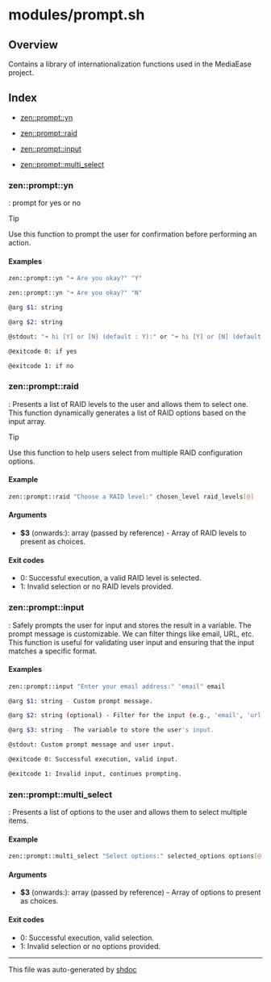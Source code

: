 # modules/prompt.sh

## Overview

Contains a library of internationalization functions used in the MediaEase project.

## Index

* [zen::prompt::yn](#zenpromptyn)

* [zen::prompt::raid](#zenpromptraid)

* [zen::prompt::input](#zenpromptinput)

* [zen::prompt::multi_select](#zenpromptmultiselect)


### zen::prompt::yn

: prompt for yes or no

> [!TIP]
> Use this function to prompt the user for confirmation before performing an action.

#### Examples

```bash
zen::prompt::yn "➜ Are you okay?" "Y"
```

```bash
zen::prompt::yn "➜ Are you okay?" "N"
```

```bash
@arg $1: string
```

```bash
@arg $2: string
```

```bash
@stdout: "➜ hi [Y] or [N] (default : Y):" or "➜ hi [Y] or [N] (default : N):"
```

```bash
@exitcode 0: if yes
```

```bash
@exitcode 1: if no
```

### zen::prompt::raid

: Presents a list of RAID levels to the user and allows them to select one.
This function dynamically generates a list of RAID options based on the input array.

> [!TIP]
> Use this function to help users select from multiple RAID configuration options.

#### Example

```bash
zen::prompt::raid "Choose a RAID level:" chosen_level raid_levels[@]
```

#### Arguments

* **$3** (onwards:): array (passed by reference) - Array of RAID levels to present as choices.

#### Exit codes

* 0: Successful execution, a valid RAID level is selected.
* 1: Invalid selection or no RAID levels provided.

### zen::prompt::input

: Safely prompts the user for input and stores the result in a variable. The prompt message is customizable. We can filter things like email, URL, etc.
This function is useful for validating user input and ensuring that the input matches a specific format.

#### Examples

```bash
zen::prompt::input "Enter your email address:" "email" email
```

```bash
@arg $1: string - Custom prompt message.
```

```bash
@arg $2: string (optional) - Filter for the input (e.g., 'email', 'url', 'ip', 'ipv4', 'ipv6', 'mac', 'hostname', 'fqdn', 'domain', 'github', 'docs', 'port_range', ).
```

```bash
@arg $3: string - The variable to store the user's input.
```

```bash
@stdout: Custom prompt message and user input.
```

```bash
@exitcode 0: Successful execution, valid input.
```

```bash
@exitcode 1: Invalid input, continues prompting.
```

### zen::prompt::multi_select

: Presents a list of options to the user and allows them to select multiple items.

#### Example

```bash
zen::prompt::multi_select "Select options:" selected_options options[@]
```

#### Arguments

* **$3** (onwards:): array (passed by reference) - Array of options to present as choices.

#### Exit codes

* 0: Successful execution, valid selection.
* 1: Invalid selection or no options provided.

---
This file was auto-generated by [shdoc](https://github.com/MediaEase/shdoc)
